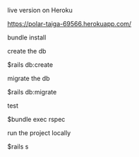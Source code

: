 live version on Heroku

https://polar-taiga-69566.herokuapp.com/

bundle install

create the db

$rails db:create

migrate the db

$rails db:migrate

test

$bundle exec rspec

run the project locally

$rails s

